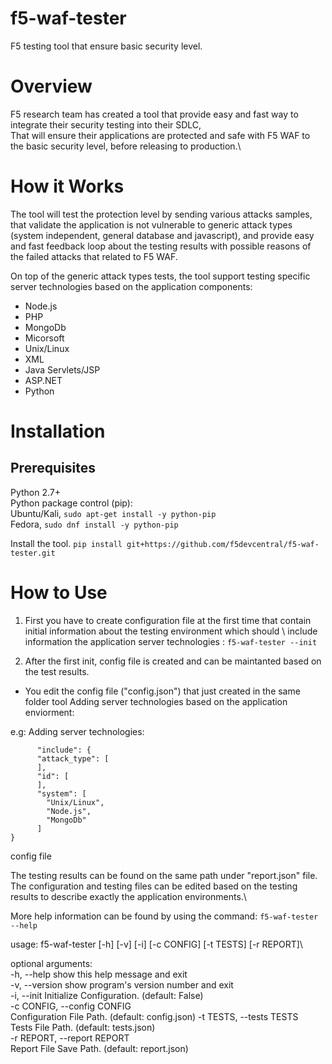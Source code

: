 # f5-waf-tester
F5 testing tool that ensure basic security level.

# Overview

F5 research team has created a tool that provide easy and fast way to integrate their security testing into their SDLC,\
That will ensure their applications are protected and safe with F5 WAF to the basic security level, before releasing to production.\

# How it Works

The tool will test the protection level by sending various attacks samples, that validate the application is not vulnerable to generic attack types (system independent, general database and javascript), and provide easy and fast feedback loop about the testing results with possible reasons of the failed attacks that related to F5 WAF.

On top of the generic attack types tests, the tool support testing specific server technologies based on the application components:

- Node.js
- PHP
- MongoDb
- Micorsoft
- Unix/Linux
- XML
- Java Servlets/JSP
- ASP.NET
- Python

# Installation

## Prerequisites

Python 2.7+\
Python package control (pip):\
Ubuntu/Kali, ```sudo apt-get install -y python-pip```  
Fedora, ```sudo dnf install -y python-pip``` 

Install the tool. ```pip install git+https://github.com/f5devcentral/f5-waf-tester.git```  

# How to Use

1. First you have to create configuration file at the first time that contain initial information about the testing environment which should \ include information the application server technologies :  ```f5-waf-tester --init``` 

2. After the first init, config file is created and can be maintanted based on the test results.

- You edit the config file ("config.json") that just created in the same folder tool Adding server technologies based on the application enviorment:

e.g: Adding server technologies:

```}
      "include": {
      "attack_type": [
      ], 
      "id": [
      ], 
      "system": [
        "Unix/Linux", 
        "Node.js", 
        "MongoDb"
      ]
}
```

config file 

The testing results can be found on the same path under "report.json" file.\
The configuration and testing files can be edited based on the testing results to describe exactly the application environments.\

More help information can be found by using the command:  ```f5-waf-tester --help```  

usage: f5-waf-tester [-h] [-v] [-i] [-c CONFIG] [-t TESTS] [-r REPORT]\

optional arguments:\
  -h, --help            show this help message and exit\
  -v, --version         show program's version number and exit\
  -i, --init            Initialize Configuration. (default: False)\
  -c CONFIG, --config CONFIG\
                        Configuration File Path. (default: config.json)
  -t TESTS, --tests TESTS\
                        Tests File Path. (default: tests.json)\
  -r REPORT, --report REPORT\
                        Report File Save Path. (default: report.json)
